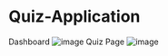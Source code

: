# Quiz-Application
Dashboard
![image](https://user-images.githubusercontent.com/49088060/201460732-4e5dfcb4-ff0f-4ffe-9dd2-4d8e61636755.png)
Quiz Page
![image](https://user-images.githubusercontent.com/49088060/201259384-ce0ad6ed-ef0d-4c95-81f5-c843c3e37b44.png)
